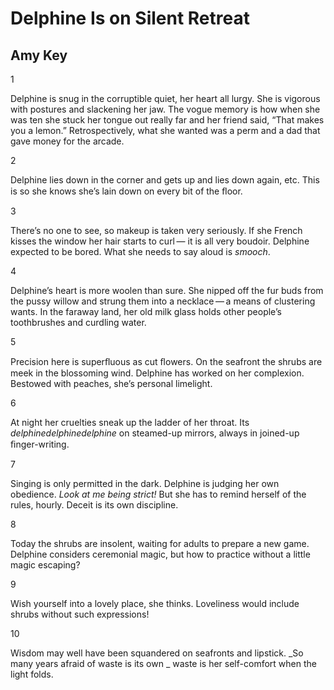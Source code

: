 # Delphine Is on Silent Retreat
## Amy Key
1


Delphine is snug in the corruptible quiet, her heart all lurgy.
She is vigorous with postures and slackening her jaw.
The vogue memory is how when she was ten she stuck
her tongue out really far and her friend said,
“That makes you a lemon.” Retrospectively,
what she wanted was a perm
and a dad that gave money for the arcade.


2


Delphine lies down in the corner and gets up and lies down again, etc.
This is so she knows she’s lain down on every bit of the ﬂoor.


3


There’s no one to see, so makeup is taken very seriously.
If she French kisses the window her hair starts to curl —
it is all very boudoir. Delphine expected to be bored.
What she needs to say aloud is _smooch_.


4


Delphine’s heart is more woolen than sure.
She nipped off the fur buds
from the pussy willow and strung them
into a necklace — a means of clustering wants.
In the faraway land, her old milk glass
holds other people’s toothbrushes and curdling water.


5


Precision here is superﬂuous as cut ﬂowers. On the seafront
the shrubs are meek in the blossoming wind.
Delphine has worked on her complexion.
Bestowed with peaches, she’s personal limelight.


6


At night her cruelties sneak up the ladder of her throat.
Its _delphinedelphinedelphine_ on steamed-up mirrors,
always in joined-up ﬁnger-writing.


7


Singing is only permitted in the dark. Delphine is judging
her own obedience. _Look at me being strict!_ But she has
to remind herself of the rules, hourly. Deceit is its own discipline.


8


Today the shrubs are insolent, waiting for adults to prepare a new game.
Delphine considers ceremonial magic, but how to practice
without a little magic escaping?


9


Wish yourself into a lovely place, she thinks. Loveliness
would include shrubs without such expressions!


10


Wisdom may well have been squandered on seafronts
and lipstick. _So many years afraid of waste is its own
_
waste is her self-comfort when the light folds.